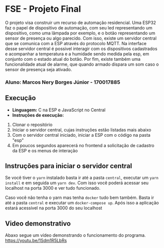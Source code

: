 # FSE - Projeto Final

O projeto visa construir um recurso de automação residencial. Uma ESP32 faz o papel de dispositivo de automação, com
seu led representando um dispositivo, como uma lâmpada por exemplo, e o botão representando um sensor de presença ou algo parecido.
Com isso, existe um servidor central que se comunica com a ESP através do protocolo MQTT. Na interface desse servidor central é possivel interagir com os dispositivos cadastrados e acompanhar a temperatura e a humidade sendo medida pela esp, em conjunto com o estado atual do botão.
Por fim, existe também uma funcionalidade atual de alarme, que quando armado dispara um som caso o sensor de presença seja ativado.

### Aluno: Marcos Nery Borges Júnior - 170017885

## Execução

- **Linguagem:** C na ESP e JavaScript no Central
- **Instruções de execução:**

1. Clonar o repositório
2. Iniciar o servidor central, cujas instruções estão listadas mais abaixo
3. Com o servidor central iniciado, iniciar a ESP com o código na pasta "esp"
4. Em poucos segundos aparecerá no frontend a solicitação de cadastro da ESP e os menus de interação

## Instruções para iniciar o servidor central

Se você tiver o `yarn` instalado basta ir até a pasta `central`,
executar um `yarn install` e em seguida um `yarn dev`. Com isso você poderá acessar seu localhost
na porta 3000 e ver tudo funcionado.

Caso você não tenha o yarn mas tenha `docker` tudo bem também. Basta ir até a pasta `central` e
executar um `docker-compose up`. Após isso a aplicação estará acessível na porta 3000 do seu localhost

## Video demonstrativo

Abaxo segue um vídeo demonstrando o funcionamento do programa.
https://youtu.be/1Sdm1R5LbRs
